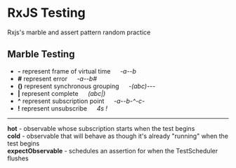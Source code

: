 # RxJS Testing

Rxjs's marble and assert pattern random practice

## Marble Testing

- **-** represent frame of virtual time &emsp; _-a--b_
- **#** represent error &emsp; _-a--b#_
- **()** represent synchronous grouping &emsp; _-(abc)---_
- **|** represent complete &emsp; _(abc|)_
- **^** represent subscription point &emsp; _-a--b-^-c-_
- **!** represent unsubscribe &emsp; _4s !_

---

**hot** - observable whose subscription starts when the test begins<br>
**cold** - observable that will behave as though it's already "running" when the test begins<br>
**expectObservable** - schedules an assertion for when the TestScheduler flushes
